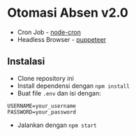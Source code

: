 # Otomasi Absen v2.0
- Cron Job - [node-cron](https://www.npmjs.com/package/node-cron)
- Headless Browser - [puppeteer](https://www.npmjs.com/package/puppeteer)

## Instalasi
- Clone repository ini
- Install dependensi dengan `npm install`
- Buat file `.env` dan isi dengan:
```
USERNAME=your_username
PASSWORD=your_password
```
- Jalankan dengan `npm start`
